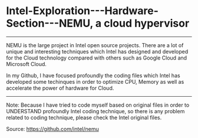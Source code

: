 # Intel-Exploration---Hardware-Section---NEMU, a cloud hypervisor

-----------------------------------------------------------------------------------------------------------------------------------------

NEMU is the large project in Intel open source projects. There are a lot of unique and interesting techniques which Intel has designed and developed for the Cloud technology compared with others such as Google Cloud and Microsoft Cloud. 

In my Github, I have focused profoundly the coding files which Intel has developed some techinques in order to optimize CPU, Memory as well as accelerate the power of hardware for Cloud. 

--------------------------------------------------------------------------------------------------------------------------------------

Note: Because I have tried to code myself based on original files in order to UNDERSTAND profoundly Intel coding technique, so there is any problem related to coding technique, please check the Intel original files.

Source: https://github.com/intel/nemu
